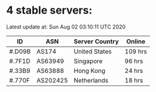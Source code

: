 # 4 stable servers:

Latest update at: Sun Aug 02 03:10:11 UTC 2020

| ID | ASN | Server Country | Online |
| -- | --- | -------------- | ------ |
| #.D09B | AS174 | United States | 109 hrs |
| #.7F1D | AS63949 | Singapore | 96 hrs |
| #.33B9 | AS63888 | Hong Kong | 24 hrs |
| #.770F | AS202425 | Netherlands | 18 hrs |

